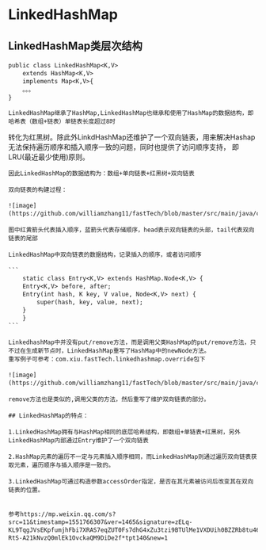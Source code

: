 # LinkedHashMap

## LinkedHashMap类层次结构

```
public class LinkedHashMap<K,V>
    extends HashMap<K,V>
    implements Map<K,V>{
    。。。
}

```

	LinkedHashMap继承了HashMap,LinkedHashMap也继承和使用了HashMap的数据结构，即哈希表（数组+链表）单链表长度超过8时
转化为红黑树。除此外LinkdHashMap还维护了一个双向链表，用来解决Hashap无法保持遍历顺序和插入顺序一致的问题，同时也提供了访问顺序支持，
即LRU(最近最少使用)原则。

	因此LinkedHashMap的数据结构为：数组+单向链表+红黑树+双向链表

	双向链表的构建过程：

	![image](https://github.com/williamzhang11/fastTech/blob/master/src/main/java/com/xiu/fastTech/linkedhashmap/image/linkedhashmap.jpg)
	
	图中红黄箭头代表插入顺序，蓝箭头代表存储顺序，head表示双向链表的头部，tail代表双向链表的尾部
	
	LinkedHashMap中双向链表的数据结构，记录插入的顺序，或者访问顺序
	
	```
	    static class Entry<K,V> extends HashMap.Node<K,V> {
        Entry<K,V> before, after;
        Entry(int hash, K key, V value, Node<K,V> next) {
            super(hash, key, value, next);
        }
    	}
	```
	
	LinkedhashMap中并没有put/remove方法，而是调用父类HashMap的put/remove方法，只不过在生成新节点时，LinkedHashMap重写了HashMap中的newNode方法。
	重写例子可参考：com.xiu.fastTech.linkedhashmap.override包下
	
	![image](https://github.com/williamzhang11/fastTech/blob/master/src/main/java/com/xiu/fastTech/linkedhashmap/image/linkedHashmapput.jpg)
	
	remove方法也是类似的,调用父类的方法，然后重写了维护双向链表的部分。
	
	## LinkedHashMap的特点：
	
	1.LinkedHashMap拥有与HashMap相同的底层哈希结构，即数组+单链表+红黑树，另外LinkedHashMap内部通过Entry维护了一个双向链表
	
	2.HashMap元素的遍历不一定与元素插入顺序相同，而LinkedHashMap则通过遍历双向链表获取元素，遍历顺序与插入顺序是一致的。
	
	3.LinkedHashMap可通过构造参数accessOrder指定，是否在其元素被访问后改变其在双向链表的位置。
	
	
	参考https://mp.weixin.qq.com/s?src=11&timestamp=1551766307&ver=1465&signature=zELq-KL9TqgJVsEKpfumjhFbi7XRAS7eqZUT0Fs7dhG4xZu3tzi9BTUlMe1VXDUih0BZZRb8tu46olw9v8PczHhV-RtS-A21kNvzQ0mlEk1OvckaQM9DiDe2f*tpt140&new=1
	
	
	
	
	
	